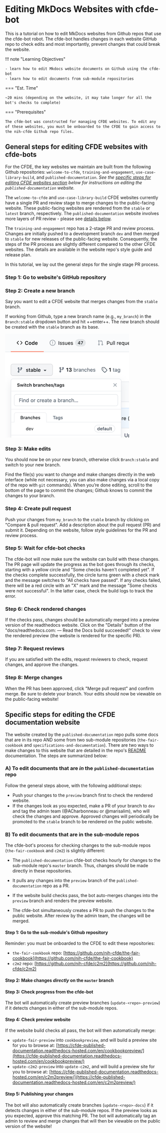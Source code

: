 # Editing MkDocs Websites with cfde-bot

This is a tutorial on how to edit MkDocs websites from Github repos that use the cfde-bot robot. The cfde-bot handles changes in each website GitHub repo to check  edits and most importantly, prevent changes that could break the website.

!!! note "Learning Objectives"

    - learn how to edit Mkdocs website documents on Github using the cfde-bot
    - learn how to edit documents from sub-module repositories

=== "Est. Time"

    ~20 mins (depending on the website, it may take longer for all the bot's checks to complete)

=== "Prerequisites"

    The cfde-bot was constructed for managing CFDE websites. To edit any of these websites, you must be onboarded to the CFDE to gain access to the nih-cfde Github repo files.

## General steps for editing CFDE websites with cfde-bots

For the CFDE, the key websites we maintain are built from the following Github repositories: `welcome-to-cfde`, `training-and-engagement`, `use-case-library-build`, and `published-documentation`. *See the [specific steps for editing CFDE websites section](#published-docs) below for instructions on editing the `published-documentation` website.*

The `welcome-to-cfde` and `use-case-library-build` CFDE websites currently have a single PR and review stage to merge changes to the public-facing website. These public-facing websites are rendered from the `stable` or `latest` branch, respectively. The `published-documentation` website involves more layers of PR review - please see [details below](#published-docs).

The `training-and-engagement` repo has a 2-stage PR and review process. Changes are initially pushed to a development branch `dev` and then merged to `stable` for new releases of the public-facing website. Consequently, the steps of the PR process are slightly different compared to the other CFDE websites. The details are available in the website repo's style guide and release plan.

In this tutorial, we lay out the general steps for the single stage PR process.

### Step 1: Go to website's GitHub repository

### Step 2: Create a new branch

Say you want to edit a CFDE website that merges changes from the `stable` branch.

If working from Github, type a new branch name (e.g., `my_branch`) in the `Branch:stable` dropdown button and hit ++enter++. The new branch should be created with the `stable` branch as its base.

![](./images-cfdebot/github-branch-stable.png "create new github branch")

### Step 3: Make edits

You should now be on your new branch, otherwise click `Branch:stable` and switch to your new branch.

Find the file(s) you want to change and make changes directly in the web interface (while not necessary, you can also make changes via a local copy of the repo with `git` commands). When you’re done editing, scroll to the bottom of the page to commit the changes; Github knows to commit the changes to your branch.

### Step 4: Create pull request

Push your changes from `my_branch` to the `stable` branch by clicking on "Compare & pull request". Add a description about the pull request (PR) and submit it. Depending on the website, follow style guidelines for the PR and review process.

### Step 5: Wait for cfde-bot checks

The cfde-bot will now make sure the website can build with these changes. The PR page will update the progress as the bot goes through its checks, starting with a yellow circle and "Some checks haven't completed yet". If the checks complete successfully, the circle turns green with a check mark and the message switches to "All checks have passed". If any checks failed, there will be a red circle with an "X" mark and the message "Some checks were not successful". In the latter case, check the build logs to track the error.

### Step 6: Check rendered changes

If the checks pass, changes should be automatically merged into a preview version of the readthedocs website. Click on the "Details" button of the "docs/readthedocs.com:<Github repo> — Read the Docs build succeeded!" check to view the rendered preview (the website is rendered for the specific PR).

### Step 7: Request reviews

If you are satisfied with the edits, request reviewers to check, request changes, and approve the changes.

### Step 8: Merge changes

When the PR has been approved, click "Merge pull request" and confirm merge. Be sure to delete your branch. Your edits should now be viewable on the public-facing website!

## Specific steps for editing the CFDE documentation website <a name="published-docs"></a>

The website created by the `published-documentation` repo pulls some docs that are in its repo AND some from two sub-module repositories (`the-fair-cookbook` and `specifications-and-documentation`). There are two ways to make changes to this website that are detailed in the repo's [README](https://github.com/nih-cfde/published-documentation/blob/dev/README.md) documentation. The steps are summarized below:

### A) **To edit documents that are *in* the `published-documentation` repo**

Follow the general steps above, with the following additional steps:

- Push your changes to the `preview` branch first to check the rendered website.
- If the changes look as you expected, make a PR of your branch to `dev` and tag the admin team (@ACharbonneau or @marisalim), who will check the changes and approve. Approved changes will periodically be promoted to the `stable` branch to be rendered on the public website.

### B) **To edit documents that are in the sub-module repos**

The cfde-bot's process for checking changes to the sub-module repos (`the-fair-cookbook` and `c2m2`) is slightly different:

- The `published-documentation` cfde-bot checks hourly for changes to the sub-module repo's `master` branch. Thus, changes should be made directly in these repositories.

- It pulls any changes into the `preview` branch of the `published-documentation` repo as a PR.

- If the website build checks pass, the bot auto-merges changes into the `preview` branch and renders the preview website.

- The cfde-bot simultaneously creates a PR to push the changes to the public website. After review by the admin team, the changes will be merged.

#### Step 1: Go to the sub-module's Github repository

Reminder: you must be onboarded to the CFDE to edit these repositories:

- `the-fair-cookbook` repo: [https://github.com/nih-cfde/the-fair-cookbook](https://github.com/nih-cfde/the-fair-cookbook)
- `c2m2` repo: [https://github.com/nih-cfde/c2m2](https://github.com/nih-cfde/c2m2)

#### Step 2: Make changes *directly* on the `master` branch

#### Step 3: Check progress from the cfde-bot

The bot will automatically create preview branches (`update-<repo>-preview`) if it detects changes in either of the sub-module repos.

#### Step 4: Check preview website

If the website build checks all pass, the bot will then automatically merge:

- `update-fair-preview` into `cookbookpreview`, and will build a preview site for you to browse at: [https://cfde-published-documentation.readthedocs-hosted.com/en/cookbookpreview/](https://cfde-published-documentation.readthedocs-hosted.com/en/cookbookpreview/)
- `update-c2m2-preview` into `update-c2m2`, and will build a preview site for you to browse at: [https://cfde-published-documentation.readthedocs-hosted.com/en/c2m2preview/](https://cfde-published-documentation.readthedocs-hosted.com/en/c2m2preview/)

#### Step 5: Publishing your changes

The bot will also automatically create branches (`update-<repo>-docs`) if it detects changes in either of the sub-module repos. If the preview looks as you expected, approve this matching PR. The bot will automatically tag an admin to review and merge changes that will then be viewable on the public version of the website!
